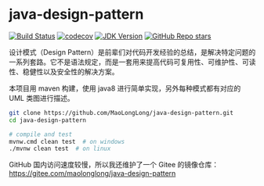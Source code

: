 # java-design-pattern

[![Build Status](https://travis-ci.com/MaoLongLong/java-design-pattern.svg?branch=main)](https://travis-ci.com/MaoLongLong/java-design-pattern)
[![codecov](https://codecov.io/gh/MaoLongLong/java-design-pattern/branch/main/graph/badge.svg?token=Y0OD305CJM)](https://codecov.io/gh/MaoLongLong/java-design-pattern)
[![JDK Version](https://img.shields.io/badge/JDK-8%2B-green)](https://www.oracle.com/java/technologies/javase/javase-jdk8-downloads.html)
[![GitHub Repo stars](https://img.shields.io/github/stars/MaoLongLong/java-design-pattern?style=social)](https://github.com/MaoLongLong/java-design-pattern)

设计模式（Design Pattern）是前辈们对代码开发经验的总结，是解决特定问题的一系列套路。它不是语法规定，而是一套用来提高代码可复用性、可维护性、可读性、稳健性以及安全性的解决方案。

本项目用 maven 构建，使用 java8 进行简单实现，另外每种模式都有对应的 UML 类图进行描述。

```bash
git clone https://github.com/MaoLongLong/java-design-pattern.git
cd java-design-pattern

# compile and test
mvnw.cmd clean test  # on windows
./mvnw clean test  # on linux
```

GitHub 国内访问速度较慢，所以我还维护了一个 Gitee 的镜像仓库：https://gitee.com/maolonglong/java-design-pattern
